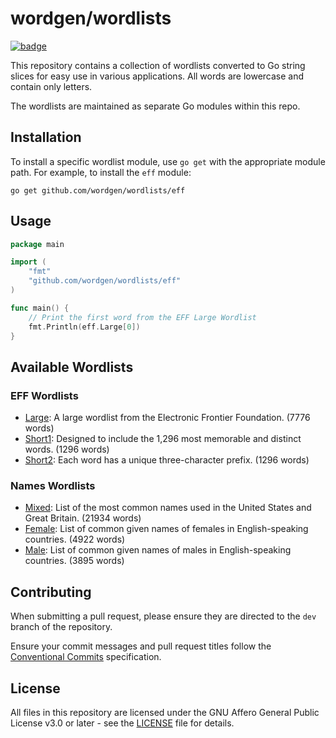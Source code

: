 # wordgen/wordlists

[![badge][badge-url]][pkg-url]

This repository contains a collection of wordlists converted to Go string slices
for easy use in various applications. All words are lowercase and contain only
letters.

The wordlists are maintained as separate Go modules within this repo.

## Installation

To install a specific wordlist module, use `go get` with the appropriate module
path. For example, to install the `eff` module:

```shell
go get github.com/wordgen/wordlists/eff
```

## Usage

```go
package main

import (
	"fmt"
	"github.com/wordgen/wordlists/eff"
)

func main() {
	// Print the first word from the EFF Large Wordlist
	fmt.Println(eff.Large[0])
}
```

## Available Wordlists

<!-- TODO
Some wordlists have been altered from their original source. Please see
the <FILE> file to see altered words.
-->

### EFF Wordlists

- [Large]: A large wordlist from the Electronic Frontier Foundation. (7776 words)
- [Short1]: Designed to include the 1,296 most memorable and distinct words. (1296 words)
- [Short2]: Each word has a unique three-character prefix. (1296 words)

### Names Wordlists

- [Mixed]: List of the most common names used in the United States and Great Britain. (21934 words)
- [Female]: List of common given names of females in English-speaking countries. (4922 words)
- [Male]: List of common given names of males in English-speaking countries. (3895 words)

## Contributing

When submitting a pull request, please ensure they are directed to the `dev`
branch of the repository.

Ensure your commit messages and pull request titles follow the
[Conventional Commits] specification.

## License

All files in this repository are licensed under the GNU Affero General Public
License v3.0 or later - see the [LICENSE] file for details.

<!-- wordlist links -->
[Large]: https://eff.org/files/2016/07/18/eff_large_wordlist.txt
[Short1]: https://eff.org/files/2016/09/08/eff_short_wordlist_1.txt
[Short2]: https://eff.org/files/2016/09/08/eff_short_wordlist_2_0.txt
[Mixed]: https://github.com/elitejake/Moby-Project/blob/main/Moby%20Words%20II/NAMES.TXT
[Female]: https://github.com/elitejake/Moby-Project/blob/main/Moby%20Words%20II/NAMES-F.TXT
[Male]: https://github.com/elitejake/Moby-Project/blob/main/Moby%20Words%20II/NAMES-M.TXT

<!-- other links -->
[badge-url]: https://pkg.go.dev/badge/github.com/wordgen/wordlists.svg
[pkg-url]: https://pkg.go.dev/github.com/wordgen/wordlists
[Conventional Commits]: https://conventionalcommits.org
[LICENSE]: LICENSE
